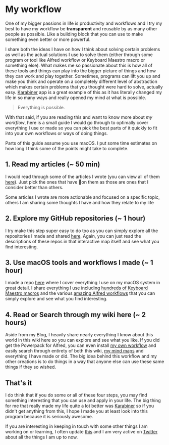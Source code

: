 # My workflow
One of my bigger passions in life is productivity and workflows and I try my best to have my workflow be __transparent__ and reusable by as many other people as possible. Like a building block that you can use to make something even better or more powerful.

I share both the ideas I have on how I think about solving certain problems as well as the actual solutions I use to solve them (either through some program or tool like Alfred workflow or Keyboard Maestro macro or something else). What makes me so passionate about this is how all of these tools and things can play into the bigger picture of things and how they can work and play together. Sometimes, programs can lift you up and make you think and operate on a completely different level of abstraction which makes certain problems that you thought were hard to solve, actually easy. [Karabiner](../macOS/apps/karabiner/Karabiner.md) app is a great example of this as it has literally changed my life in so many ways and really opened my mind at what is possible.

> Everything is possible.

With that said, if you are reading this and want to know more about _my workflow_, here is a small guide I would go through to optimally cover everything I use or made so you can pick the best parts of it quickly to fit into your own workflows or ways of doing things.

Parts of this guide assume you use macOS. I put some time estimates on how long I think some of the points might take to complete.

## 1. Read my articles (\~ 50 min)
I would read through some of the articles I wrote (you can view all of them [here](https://my.mindnode.com/qVGMak6nNCFxh5YxUGR3z6RKrmVNP6sr1Pk721FB#136.3,-676.8,0)). Just pick the ones that have 🌟on them as those are ones that I consider better than others.

Some articles I wrote are more actionable and focused on a specific topic, others I am sharing some thoughts I have and how they relate to my life

## 2. Explore my GitHub repositories (\~ 1 hour)
I try make this step super easy to do too as you can simply explore all the repositories I made and shared [here](https://my.mindnode.com/ZKGETDkUaQUsL3q8q9z788CxG84oEHgDiT79GuzX#-143.5,-902.6,0). Again, you can just read the descriptions of these repos in that interactive map itself and see what you find interesting. 

## 3. Use macOS tools and workflows I made (\~ 1 hour)
I made a repo [here](https://github.com/nikitavoloboev/my-mac-os) where I cover everything I use on my macOS system in great detail. I share everything I use including [hundreds of Keyboard Maestro macros](https://github.com/nikitavoloboev/my-mac-os/tree/master/km) and the various [amazing Alfred workflows](https://github.com/learn-anything/alfred-workflows) that you can simply explore and see what you find interesting.

## 4. Read or Search through my wiki here (\~ 2 hours)
Aside from my Blog, I heavily share nearly everything I know about this world in this wiki here so you can explore and see what you like. If you did get the Powerpack for Alfred, you can even install [my own workflow](https://github.com/nikitavoloboev/alfred-my-mind) and easily search through entirety of both this wiki, [my mind maps](../meta/my-mind.md) and everything I have made or did. The big idea behind this workflow and my other creations is to do things in a way that anyone else can use these same things if they so wished.

## That's it
I do think that if you do some or all of these four steps, you may find something interesting that you can use and apply in your life. The big thing for me that really made my life quite a lot better was [Karabiner](../macOS/apps/karabiner/Karabiner.md) so if you didn't get anything from this, I hope I made you at least look into this program because it is seriously awesome.

If you are interesting in keeping in touch with some other things I am working on or learning, I often update [this](../working-on/working-on.md) and I am very active on [Twitter](https://twitter.com/nikitavoloboev) about all the things I am up to now. 


